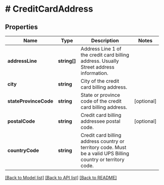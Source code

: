# # CreditCardAddress

## Properties

Name | Type | Description | Notes
------------ | ------------- | ------------- | -------------
**addressLine** | **string[]** | Address Line 1 of the credit card billing address. Usually Street address information. |
**city** | **string** | City of the credit card billing address. |
**stateProvinceCode** | **string** | State or province code of the credit card billing address. | [optional]
**postalCode** | **string** | Credit card billing addressee postal code. | [optional]
**countryCode** | **string** | Credit card billing address country or territory code. Must be a valid UPS Billing country or territory code. |

[[Back to Model list]](../../README.md#models) [[Back to API list]](../../README.md#endpoints) [[Back to README]](../../README.md)
